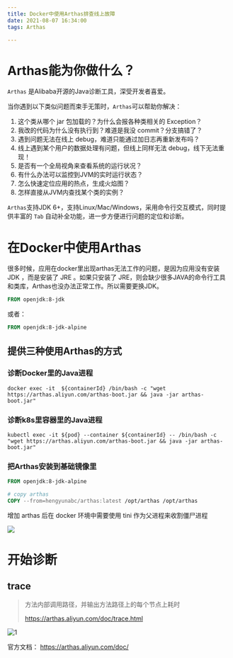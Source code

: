 ```yaml
---
title: Docker中使用Arthas排查线上故障
date: 2021-08-07 16:34:00
tags: Arthas

---
```


# Arthas能为你做什么？

`Arthas` 是Alibaba开源的Java诊断工具，深受开发者喜爱。<!-- more -->

当你遇到以下类似问题而束手无策时，`Arthas`可以帮助你解决：

1. 这个类从哪个 jar 包加载的？为什么会报各种类相关的 Exception？
2. 我改的代码为什么没有执行到？难道是我没 commit？分支搞错了？
3. 遇到问题无法在线上 debug，难道只能通过加日志再重新发布吗？
4. 线上遇到某个用户的数据处理有问题，但线上同样无法 debug，线下无法重现！
5. 是否有一个全局视角来查看系统的运行状况？
6. 有什么办法可以监控到JVM的实时运行状态？
7. 怎么快速定位应用的热点，生成火焰图？
8. 怎样直接从JVM内查找某个类的实例？

`Arthas`支持JDK 6+，支持Linux/Mac/Windows，采用命令行交互模式，同时提供丰富的 `Tab` 自动补全功能，进一步方便进行问题的定位和诊断。

# 在Docker中使用Arthas

很多时候，应用在docker里出现arthas无法工作的问题，是因为应用没有安装 JDK ，而是安装了 JRE 。如果只安装了 JRE，则会缺少很多JAVA的命令行工具和类库，Arthas也没办法正常工作。所以需要更换JDK。

```dockerfile
FROM openjdk:8-jdk
```

或者：

```dockerfile
FROM openjdk:8-jdk-alpine
```

## 提供三种使用Arthas的方式

### 诊断Docker里的Java进程

```shell
docker exec -it  ${containerId} /bin/bash -c "wget https://arthas.aliyun.com/arthas-boot.jar && java -jar arthas-boot.jar"
```

### 诊断k8s里容器里的Java进程

```shell
kubectl exec -it ${pod} --container ${containerId} -- /bin/bash -c "wget https://arthas.aliyun.com/arthas-boot.jar && java -jar arthas-boot.jar"
```

### 把Arthas安装到基础镜像里

```dockerfile
FROM openjdk:8-jdk-alpine

# copy arthas
COPY --from=hengyunabc/arthas:latest /opt/arthas /opt/arthas
```

增加 arthas 后在 docker 环境中需要使用 tini 作为父进程来收割僵尸进程

![](https://p.pstatp.com/origin/pgc-image/91a4596505224aeaa5836f18d180f754)

# 开始诊断

## trace

> 方法内部调用路径，并输出方法路径上的每个节点上耗时
>
> https://arthas.aliyun.com/doc/trace.html

![1](https://p.pstatp.com/origin/pgc-image/643ca064e703417f92b4650c2d430d5d)

官方文档： https://arthas.aliyun.com/doc/

